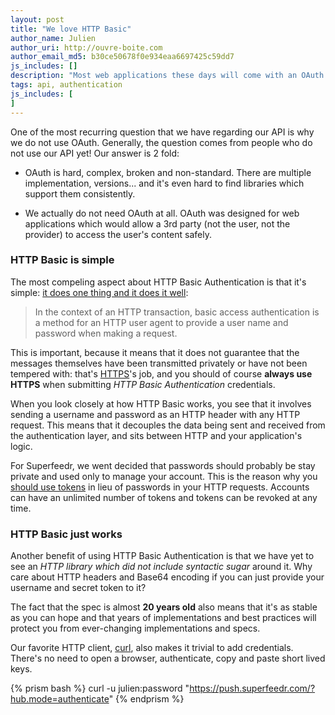 ```yaml
---
layout: post
title: "We love HTTP Basic"
author_name: Julien
author_uri: http://ouvre-boite.com
author_email_md5: b30ce50678f0e934eaa6697425c59dd7
js_includes: []
description: "Most web applications these days will come with an OAuth endpoint to authenticate against the API. At Superfeedr, we stick to HTTP Basic. Here's why."
tags: api, authentication
js_includes: [
]
---
```


One of the most recurring question that we have regarding our API is why we do not use OAuth. Generally, the question comes from people who do not use our API yet!
Our answer is 2 fold:

* OAuth is hard, complex, broken and non-standard. There are multiple implementation, versions... and it's even hard to find libraries which support them consistently.

* We actually do not need OAuth at all. OAuth was designed for web applications which would allow a 3rd party (not the user, not the provider) to access the user's content safely.


### HTTP Basic is simple

The most compeling aspect about HTTP Basic Authentication is that it's simple: [it does one thing and it does it well](https://en.wikipedia.org/wiki/Basic_access_authentication):

> In the context of an HTTP transaction, basic access authentication is a method for an HTTP user agent to provide a user name and password when making a request.

This is important, because it means that it does not guarantee that the messages themselves have been transmitted privately or have not been tempered with: that's [HTTPS](https://en.wikipedia.org/wiki/HTTPS)'s job, and you should of course **always use HTTPS** when submitting *HTTP Basic Authentication* credentials. 

When you look closely at how HTTP Basic works, you see that it involves sending a username and password as an HTTP header with any HTTP request. This means that it decouples the data being sent and received from the authentication layer, and sits between HTTP and your application's logic.

For Superfeedr, we went decided that passwords should probably be stay private and used only to manage your account. This is the reason why you [should use tokens](https://superfeedr.com/tokens/new) in lieu of passwords in your HTTP requests. Accounts can have an unlimited number of tokens and tokens can be revoked at any time.

### HTTP Basic just works

Another benefit of using HTTP Basic Authentication is that we have yet to see an *HTTP library which did not include syntactic sugar* around it. Why care about HTTP headers and Base64 encoding if you can just provide your username and secret token to it?

The fact that the spec is almost **20 years old** also means that it's as stable as you can hope and that years of implementations and best practices will protect you from ever-changing implementations and specs.

Our favorite HTTP client, [curl](http://curl.haxx.se/), also makes it trivial to add credentials. There's no need to open a browser, authenticate, copy and paste short lived keys.

{% prism bash %}
curl -u julien:password "https://push.superfeedr.com/?hub.mode=authenticate"
{% endprism %}



